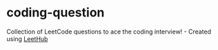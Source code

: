 # coding-question
Collection of LeetCode questions to ace the coding interview! - Created using [LeetHub](https://github.com/QasimWani/LeetHub)
